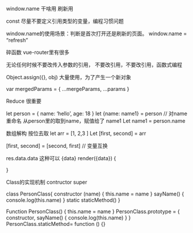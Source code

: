window.name 干啥用 刷新用

const 尽量不要定义引用类型的变量，编程习惯问题

window.name的使用场景：判断是首次打开还是刷新的页面。
window.name =  “refresh”

碎函数 vue-router里有很多 

无论任何时候不要改传入参数的引用， 不要改引用，不要改引用，函数式编程 

Object.assign({}, obj) 大量使用，为了产生一个新对象

var mergedParams = {
	…mergeParams,
	…params
}

Reduce 很重要 

let person = {
	name: ‘hello’,
	age: 18
}
let {name: name1} = person // 对name重命名 
从person里的取到name，赋值给了 name1 
Let name1 = person.name 

数组解构 按位去取
let arr = [1, 2,3 ]
Let [first, second] = arr

[first, second] = [second, first] // 变量互换

res.data.data 这种可以 {data}
render({data}) {

}

Class的实现机制 contructor super  

class  PersonClass{
	constructor (name) {
		this.name = name
	}
	sayName() {
		console.log(this.name)
	}
	static staticMethod()
}

Function PersonClass() {
	this.name = name
}
PersonClass.prototype = {
	constructor,
	sayName() {
		console.log(this.name)
	}
}
PersonClass.staticMethod= function () {}